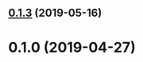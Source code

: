 <a name="0.1.3"></a>
## [0.1.3](https://github.com/fivethree-team/vscode-svelte-snippets/compare/v0.1.2...v0.1.3) (2019-05-16)



<a name="0.1.0"></a>
# 0.1.0 (2019-04-27)



